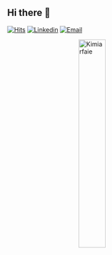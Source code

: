 ## Hi there 👋

[![Hits](https://hits.seeyoufarm.com/api/count/incr/badge.svg?url=https%3A%2F%2Fgithub.com%2FKimiaaK%2FKimiarfaie&count_bg=%2379C83D&title_bg=%23555555&icon=&icon_color=%23E7E7E7&title=Profile+Views&edge_flat=false)](https://hits.seeyoufarm.com)
[![Linkedin](https://img.shields.io/badge/-LinkedIn-blue?style=flat&logo=Linkedin&logoColor=white)](https://www.linkedin.com/in/kimia-arfaie/)
[![Email](https://img.shields.io/badge/-Email-c14438?style=flat&logo=Email&logoColor=white)](mailto:seyedeka@stud.ntnu.no)


<img width="35%" src="https://github-readme-stats.vercel.app/api/top-langs?username=Kimiarfaie&show_icons=true&locale=en&layout=compact" alt="Kimiarfaie" style="display: block; margin: auto;"/>


